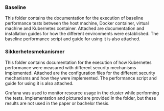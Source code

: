 ### Baseline
This folder contains the documentation for the execution of baseline performance tests between the host machine, Docker container, virtual machine and Kubernetes container.
Attached are documentation and installation guides for how the different environments were established.
The baseline performance script and guide for using it is also attached.


### Sikkerhetesmekanismer
This folder contains documentation for the execution of how Kubernetes performance were measured with different security mechanisms implemented.
Attached are the configuration files for the different security mechanisms and how they were implemented.
The performance script and guide for using it is also attached.

Grafana was used to monitor resource usage in the cluster while performing the tests. Implementation and pictured are provided in the folder, but these results are not used in the paper or bachelor thesis.

